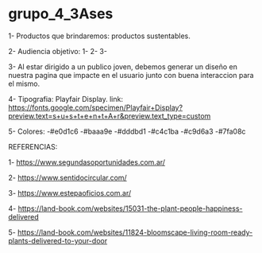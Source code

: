 # grupo_4_3Ases

1- Productos que brindaremos: productos sustentables.

2- Audiencia objetivo: 
    1- 
    2-
    3-

3- Al estar dirigido a un publico joven, debemos generar un diseño en nuestra pagina que impacte en el usuario junto con buena interaccion para el mismo.

4- Tipografia: Playfair Display. 
    link: https://fonts.google.com/specimen/Playfair+Display?preview.text=s+u+s+t+e+n+t+A+r&preview.text_type=custom 

5- Colores: 
    -#e0d1c6
    -#baaa9e
    -#dddbd1
    -#c4c1ba
    -#c9d6a3
    -#7fa08c

REFERENCIAS:

1- https://www.segundasoportunidades.com.ar/

2- https://www.sentidocircular.com/

3- https://www.estepaoficios.com.ar/

4- https://land-book.com/websites/15031-the-plant-people-happiness-delivered

5- https://land-book.com/websites/11824-bloomscape-living-room-ready-plants-delivered-to-your-door
